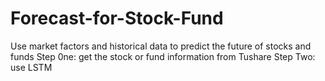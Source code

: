 # Forecast-for-Stock-Fund
Use market factors and historical data to predict the future of stocks and funds
Step 0ne:
    get the stock or fund information from Tushare
Step Two:
    use LSTM